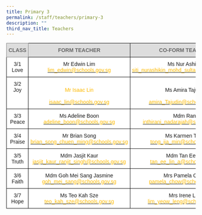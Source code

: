 ```yaml
---
title: Primary 3
permalink: /staff/teachers/primary-3
description: ""
third_nav_title: Teachers
---
```

<style type="text/css">
.tg  {border-collapse:collapse;border-spacing:0;}
.tg td{border-color:black;border-style:solid;border-width:1px;font-family:Arial, sans-serif;font-size:14px;
  overflow:hidden;padding:10px 5px;word-break:normal;}
.tg th{border-color:black;border-style:solid;border-width:1px;font-family:Arial, sans-serif;font-size:14px;
  font-weight:normal;overflow:hidden;padding:10px 5px;word-break:normal;}
.tg .tg-a4yv{background-color:#DDD;color:#666;font-weight:bold;text-align:center;vertical-align:top}
.tg .tg-kpb2{background-color:#DDD;border-color:inherit;color:#666;font-weight:bold;text-align:center;vertical-align:top}
.tg .tg-f4yw{background-color:#FFF;text-align:center;vertical-align:middle}
.tg .tg-7yig{background-color:#FFF;text-align:center;vertical-align:top}
.tg .tg-ee9d{background-color:#FFF;color:#FDB900;text-align:center;vertical-align:top}
</style>
<table class="tg">
<thead>
  <tr>
    <th class="tg-kpb2">CLASS</th>
    <th class="tg-a4yv">FORM TEACHER</th>
    <th class="tg-a4yv">CO-FORM TEACHER<br></th>
  </tr>
</thead>
<tbody>
  <tr>
    <td class="tg-f4yw">3/1<br>Love</td>
    <td class="tg-f4yw">Mr Edwin Lim<br><a href="mailto:lim_edwin@schools.gov.sg"><span style="text-decoration:none;color:#FDB900">lim_edwin@schools.gov.sg</span></a></td>
    <td class="tg-f4yw">Ms Nur Ashikin<br><a href="mailto:siti_nurashikin_mohd_sultan@schools.gov.sg"><span style="text-decoration:none;color:#FDB900">siti_nurashikin_mohd_sultan@schools.gov.sg</span></a></td>
  </tr>
  <tr>
    <td class="tg-7yig">3/2 <br><span style="background-color:initial">Joy</span></td>
    <td class="tg-ee9d"><br>Mr Isaac Lin<br><br><a href="mailto:isaac_lin@schools.gov.sg"><span style="text-decoration:none;color:#FDB900">isaac_lin@schools.gov.sg</span></a></td>
    <td class="tg-7yig"><br>Ms Amira Tajudin<br><br><a href="mailto:amira_Tajudin@schools.gov.sg"><span style="text-decoration:none;color:#FDB900">amira_Tajudin@schools.gov.sg</a></td>
  </tr>
  <tr>
    <td class="tg-7yig">3/3 <br><span style="background-color:initial">Peace</span></td>
    <td class="tg-f4yw">Ms Adeline Boon<br><a href="mailto:adeline_boon@schools.gov.sg"><span style="text-decoration:none;color:#FDB900">adeline_boon@schools.gov.sg</span></a></td>
    <td class="tg-7yig">Mdm Rani<br><a href="mailto:inthirani_nadarajah@schools.gov.sg"><span style="text-decoration:none;color:#FDB900">inthirani_nadarajah@schools.gov.sg</span></a></td>
  </tr>
  <tr>
    <td class="tg-f4yw">3/4<br>Praise</td>
    <td class="tg-f4yw">Mr Brian Song <br><a href="mailto:brian_song_chuen_ming@schools.gov.sg"><span style="text-decoration:none;color:#FDB900">brian_song_chuen_ming@schools.gov.sg</span></a></td>
    <td class="tg-f4yw">Ms Karmen Tong<br><a href="mailto:tong_jia_min@schools.gov.sg"><span style="text-decoration:none;color:#FDB900">tong_jia_min@schools.gov.sg</span></a></td>
  </tr>
  <tr>
    <td class="tg-f4yw">3/5<br>Truth</td>
    <td class="tg-f4yw">Mdm Jasjit Kaur<br><a href="mailto:jasjit_kaur_ranjit_singh@schools.gov.sg"><span style="text-decoration:none;color:#FDB900">jasjit_kaur_ranjit_singh@schools.gov.sg</span></a></td>
    <td class="tg-f4yw">Mdm Tan Ee Lin<br><a href="mailto:tan_ee_lin_a@schools.gov.sg"><span style="text-decoration:none;color:#FDB900">tan_ee_lin_a@schools.gov.sg</span></a></td>
  </tr>
  <tr>
    <td class="tg-f4yw">3/6<br>Faith</td>
    <td class="tg-7yig">Mdm Goh Mei Sang Jasmine<br><a href="mailto:goh_mei_sang@schools.gov.sg"><span style="text-decoration:none;color:#FDB900">goh_mei_sang@schools.gov.sg</span></a></td>
    <td class="tg-f4yw">Mrs Pamela Chow<br><a href="mailto:pamela_chow@schools.gov.sg"><span style="text-decoration:none;color:#FDB900">pamela_chow@schools.gov.sg</span></a></td>
  </tr>
  <tr>
    <td class="tg-f4yw">3/7<br>Hope</td>
    <td class="tg-f4yw">Ms Teo Kah Sze<br><a href="mailto:teo_kah_sze@schools.gov.sg"><span style="text-decoration:none;color:#FDB900">teo_kah_sze@schools.gov.sg</span></a></td>
    <td class="tg-7yig">Mrs Irene Lee<br><a href="mailto:lim_yeow_leng@schools.gov.sg"><span style="text-decoration:none;color:#FDB900">lim_yeow_leng@schools.gov.sg</span></a></td>
  </tr>
</tbody>
</table>